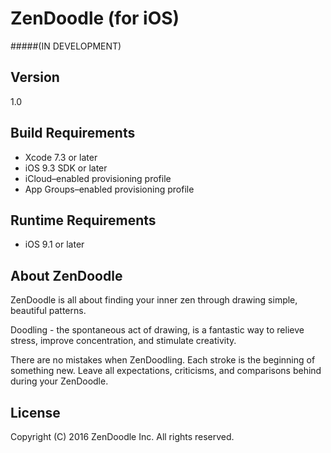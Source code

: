 # ZenDoodle (for iOS)

#####(IN DEVELOPMENT)

## Version

1.0

## Build Requirements
* Xcode 7.3 or later
* iOS 9.3 SDK or later
* iCloud–enabled provisioning profile
* App Groups–enabled provisioning profile

## Runtime Requirements
* iOS 9.1 or later

## About ZenDoodle

ZenDoodle is all about finding your inner zen through drawing simple, beautiful patterns.

Doodling - the spontaneous act of drawing, is a fantastic way to relieve stress, improve concentration,  and stimulate creativity.

There are no mistakes when ZenDoodling. Each stroke is the beginning of something new. Leave all expectations, criticisms, and comparisons behind during your ZenDoodle.

## License

Copyright (C) 2016 ZenDoodle Inc. All rights reserved.
